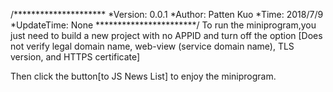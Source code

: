 /*********************
*Version: 0.0.1
*Author: Patten Kuo
*Time: 2018/7/9
*UpdateTime: None
***********************/
To run the miniprogram,you just need to build a new project with no APPID and turn off the option
[Does not verify legal domain name, web-view (service domain name), TLS version, and HTTPS certificate]

Then click the button[to JS News List] to enjoy the miniprogram.
